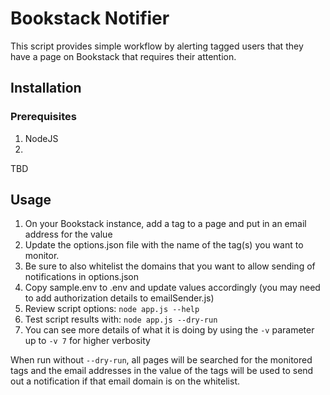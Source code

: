 # Bookstack Notifier
This script provides simple workflow by alerting tagged users that they have a page on Bookstack that requires their attention.
## Installation
### Prerequisites
1. NodeJS
2. 
TBD
## Usage
1. On your Bookstack instance, add a tag to a page and put in an email address for the value
2. Update the options.json file with the name of the tag(s) you want to monitor.
3. Be sure to also whitelist the domains that you want to allow sending of notifications in options.json
4. Copy sample.env to .env and update values accordingly (you may need to add authorization details to emailSender.js)
5. Review script options: `node app.js --help`
6. Test script results with: `node app.js --dry-run`
  1. You can see more details of what it is doing by using the `-v` parameter up to `-v 7` for higher verbosity

When run without `--dry-run`, all pages will be searched for the monitored tags and the email addresses in the value of the tags will be used to send out a notification if that email domain is on the whitelist.
